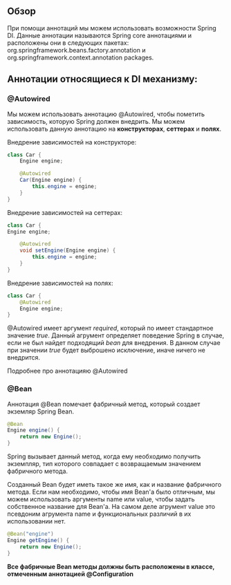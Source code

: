 ## Обзор

При помощи аннотаций мы можем использовать возможности Spring DI.
Данные аннотации называются Spring core аннотациями и расположены они в следующих пакетах:
    org.springframework.beans.factory.annotation и org.springframework.context.annotation packages.

## Аннотации относящиеся к DI механизму:

### @Autowired
Мы можем использовать аннотацию @Autowired,
чтобы пометить зависимость, которую Spring должен внедрить.
Мы можем использовать данную аннотацию на **конструкторах**, **сеттерах** и **полях**.

Внедрение зависимостей на конструкторе:
```java
class Car {
    Engine engine;

    @Autowired
    Car(Engine engine) {
        this.engine = engine;
    }
}
```
Внедрение зависимостей на сеттерах:
```java
class Car {
Engine engine;

    @Autowired
    void setEngine(Engine engine) {
        this.engine = engine;
    }
}
```
Внедрение зависимостей на полях:
```java
class Car {
    @Autowired
    Engine engine;
}
```

@Autowired имеет аргумент _required_, который по имеет стандартное значение _true_.
Данный агрумент определяет поведение Spring в случае, если не был найдет подходящий _bean_ для внедрения.
В данном случае при значении _true_ будет выброшено исключение, иначе ничего не внедрится.

Подробнее про аннотацияю @Autowired

### @Bean
Аннотация @Bean помечает фабричный метод, который создает экземляр Spring Bean.
```java
@Bean
Engine engine() {
    return new Engine();
}
```
Spring вызывает данный метод, когда ему необходимо получить экземпляр,
тип которого совпадает с возвращаемым значением фабричного метода.

Созданный Bean будет иметь такое же имя, как и название фабричного метода. 
Если нам необходимо, чтобы имя Bean'a было отличным,
мы можем использовать аргументы name или value, чтобы задать собственное название для Bean'a.
На самом деле агрумент value это псевдоним агрумента name и функциональных различий в их использовании нет.
```java
@Bean("engine")
Engine getEngine() {
    return new Engine();
}
```
**Все фабричные Bean методы должны быть расположены в классе, отмеченным аннотацией @Configuration**